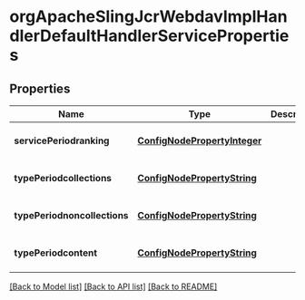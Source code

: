 # orgApacheSlingJcrWebdavImplHandlerDefaultHandlerServiceProperties

## Properties
Name | Type | Description | Notes
------------ | ------------- | ------------- | -------------
**servicePeriodranking** | [**ConfigNodePropertyInteger**](ConfigNodePropertyInteger.md) |  | [optional] [default to null]
**typePeriodcollections** | [**ConfigNodePropertyString**](ConfigNodePropertyString.md) |  | [optional] [default to null]
**typePeriodnoncollections** | [**ConfigNodePropertyString**](ConfigNodePropertyString.md) |  | [optional] [default to null]
**typePeriodcontent** | [**ConfigNodePropertyString**](ConfigNodePropertyString.md) |  | [optional] [default to null]

[[Back to Model list]](../README.md#documentation-for-models) [[Back to API list]](../README.md#documentation-for-api-endpoints) [[Back to README]](../README.md)


